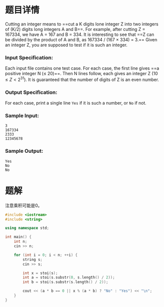 # 题目详情
Cutting an integer means to ==cut a K digits lone integer Z into two integers of (K/2) digits long integers A and B==. For example, after cutting Z = 167334, we have A = 167 and B = 334. It is interesting to see that ==Z can be divided by the product of A and B, as 167334 / (167 $\times$ 334) = 3.== Given an integer Z, you are supposed to test if it is such an integer.

### Input Specification:

Each input file contains one test case. For each case, the first line gives ==a positive integer N ($\le$ 20)==. Then N lines follow, each gives an integer Z ($10 \le Z <2^{31}$). It is guaranteed that the number of digits of Z is an even number.

### Output Specification:

For each case, print a single line `Yes` if it is such a number, or `No` if not.

### Sample Input:

    3
    167334
    2333
    12345678


### Sample Output:

    Yes
    No
    No
# 题解

注意乘积可能是0。

```cpp
#include <iostream>
#include <string>

using namespace std;

int main() {
    int n;
    cin >> n;

    for (int i = 0; i < n; ++i) {
        string s;
        cin >> s;

        int x = stoi(s);
        int a = stoi(s.substr(0, s.length() / 2));
        int b = stoi(s.substr(s.length() / 2));

        cout << (a * b == 0 || x % (a * b) ? "No" : "Yes") << "\n";
    }
}
```

